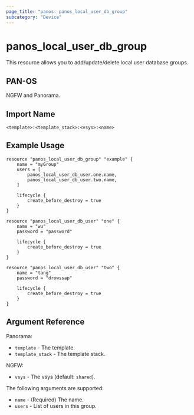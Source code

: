 ```yaml
---
page_title: "panos: panos_local_user_db_group"
subcategory: "Device"
---
```


# panos_local_user_db_group

This resource allows you to add/update/delete local user database groups.


## PAN-OS

NGFW and Panorama.


## Import Name

```shell
<template>:<template_stack>:<vsys>:<name>
```


## Example Usage

```hcl
resource "panos_local_user_db_group" "example" {
    name = "myGroup"
    users = [
        panos_local_user_db_user.one.name,
        panos_local_user_db_user.two.name,
    ]

    lifecycle {
        create_before_destroy = true
    }
}

resource "panos_local_user_db_user" "one" {
    name = "wu"
    password = "password"

    lifecycle {
        create_before_destroy = true
    }
}

resource "panos_local_user_db_user" "two" {
    name = "tang"
    password = "drowssap"

    lifecycle {
        create_before_destroy = true
    }
}
```

## Argument Reference

Panorama:

* `template` - The template.
* `template_stack` - The template stack.


NGFW:

* `vsys` - The vsys (default: `shared`).


The following arguments are supported:

* `name` - (Required) The name.
* `users` - List of users in this group.
